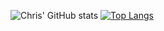 ![Chris' GitHub stats](https://github-readme-stats.vercel.app/api?username=ChristopherRose13&show_icons=true&theme=merko)
[![Top Langs](https://github-readme-stats.vercel.app/api/top-langs/?username=ChristopherRose13&layout=compact)](https://github.com/ChristopherRose13/github-readme-stats)
